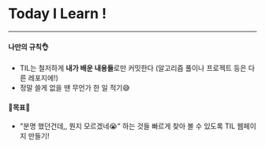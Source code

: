 # Today I Learn !


***


#### 나만의 규칙:ok_hand:
* TIL는 철저하게 **내가 배운 내용들**로만 커밋한다
 (알고리즘 풀이나 프로젝트 등은 다른 레포지에!)
* 정말 쓸게 없을 땐 무언가 한 일 적기:sweat_smile:



#### :gem:목표:gem:
* "분명 했던건데,, 뭔지 모르겠네:sob:" 하는 것들 빠르게 찾아 볼 수 있도록 TIL 웹페이지 만들기!
